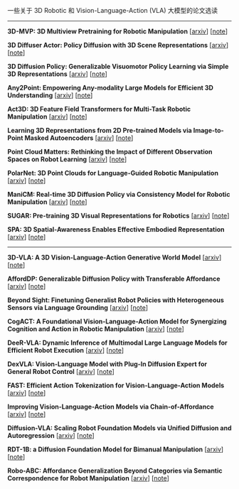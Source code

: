 一些关于 3D Robotic 和 Vision-Language-Action (VLA) 大模型的论文选读

-----

**3D-MVP: 3D Multiview Pretraining for Robotic Manipulation**
[[arxiv](https://arxiv.org/abs/2406.18158)]
[[note](3DMVP.html)]

**3D Diffuser Actor: Policy Diffusion with 3D Scene Representations**
[[arxiv](https://arxiv.org/abs/2402.10885)]
[[note](3DDA.html)]

**3D Diffusion Policy: Generalizable Visuomotor Policy Learning via Simple 3D Representations**
[[arxiv](https://arxiv.org/abs/2403.03954)]
[[note](3DDP.html)]

**Any2Point: Empowering Any-modality Large Models for Efficient 3D Understanding**
[[arxiv](https://arxiv.org/abs/2404.07989)]
[[note](Any2Point.html)]

**Act3D: 3D Feature Field Transformers for Multi-Task Robotic Manipulation**
[[arxiv](https://arxiv.org/abs/2306.17817)]
[[note](Act3D.html)]

**Learning 3D Representations from 2D Pre-trained Models via Image-to-Point Masked Autoencoders**
[[arxiv](https://arxiv.org/abs/2212.06785)]
[[note](I2PMAE.html)]

**Point Cloud Matters: Rethinking the Impact of Different Observation Spaces on Robot Learning**
[[arxiv](https://arxiv.org/abs/2402.02500)]
[[note](OBSBench.html)]

**PolarNet: 3D Point Clouds for Language-Guided Robotic Manipulation**
[[arxiv](https://arxiv.org/abs/2309.15596)]
[[note](PolarNet.html)]

**ManiCM: Real-time 3D Diffusion Policy via Consistency Model for Robotic Manipulation**
[[arxiv](https://arxiv.org/abs/2406.01586)]
[[note](ManiCM.html)]

**SUGAR: Pre-training 3D Visual Representations for Robotics**
[[arxiv](https://arxiv.org/abs/2404.01491)]
[[note](SUGAR.html)]

**SPA: 3D Spatial-Awareness Enables Effective Embodied Representation**
[[arxiv](https://arxiv.org/abs/2410.08208)]
[[note](SPA.html)]

-------

**3D-VLA: A 3D Vision-Language-Action Generative World Model**
[[arxiv](https://arxiv.org/abs/2403.09631)]
[[note](3DVLA.html)]

**AffordDP: Generalizable Diffusion Policy with Transferable Affordance**
[[arxiv](https://arxiv.org/abs/2412.03142)]
[[note](AffordDP.html)]

**Beyond Sight: Finetuning Generalist Robot Policies with Heterogeneous Sensors via Language Grounding**
[[arxiv](https://arxiv.org/abs/2501.04693)]
[[note](BS.html)]

**CogACT: A Foundational Vision-Language-Action Model for Synergizing Cognition and Action in Robotic Manipulation**
[[arxiv](https://arxiv.org/abs/2411.19650)]
[[note](CogACT.html)]

**DeeR-VLA: Dynamic Inference of Multimodal Large Language Models for Efficient Robot Execution**
[[arxiv](https://arxiv.org/abs/2411.02359)]
[[note](DeeRVLA.html)]

**DexVLA: Vision-Language Model with Plug-In Diffusion Expert for General Robot Control**
[[arxiv](https://arxiv.org/abs/2502.05855)]
[[note](DexVLA.html)]

**FAST: Efficient Action Tokenization for Vision-Language-Action Models**
[[arxiv](https://arxiv.org/abs/2501.09747)]
[[note](FAST.html)]

**Improving Vision-Language-Action Models via Chain-of-Affordance**
[[arxiv](https://arxiv.org/abs/2412.20451)]
[[note](CoA.html)]

**Diffusion-VLA: Scaling Robot Foundation Models via Unified Diffusion and Autoregression**
[[arxiv](https://arxiv.org/abs/2412.03293)]
[[note](DiVLA.html)]

**RDT-1B: a Diffusion Foundation Model for Bimanual Manipulation**
[[arxiv](https://arxiv.org/abs/2410.07864)]
[[note](RDT1B.html)]

**Robo-ABC: Affordance Generalization Beyond Categories via Semantic Correspondence for Robot Manipulation**
[[arxiv](https://arxiv.org/abs/2401.07487)]
[[note](RoboABC.html)]